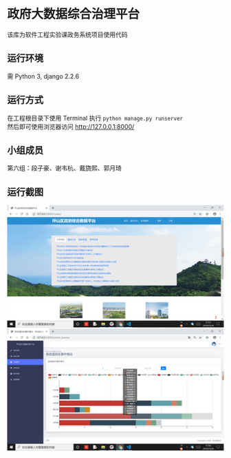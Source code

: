 # 政府大数据综合治理平台
该库为软件工程实验课政务系统项目使用代码  

## 运行环境
需 Python 3, django 2.2.6  

## 运行方式
在工程根目录下使用 Terminal 执行
`python manage.py runserver`  
然后即可使用浏览器访问 http://127.0.0.1:8000/  

## 小组成员  
第六组：段子豪、谢韦杭、戴旒熙、郭月琦  

## 运行截图  
![主页](https://github.com/Duanzihao/Government-Visual-Data-Platform/blob/master/demo_image/demo1.png?raw=true)  
![民生事件分析](https://github.com/Duanzihao/Government-Visual-Data-Platform/blob/master/demo_image/demo2.png?raw=true)  
